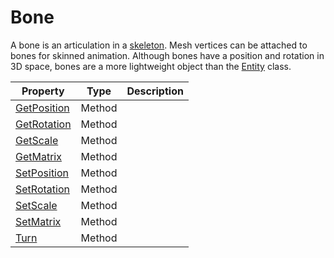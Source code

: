 # Bone

A bone is an articulation in a [skeleton](Skeleton.md). Mesh vertices can be attached to bones for skinned animation. Although bones have a position and rotation in 3D space, bones are a more lightweight object than the [Entity](Entity.md) class.

| Property | Type | Description |
|---|---|---|
| [GetPosition](Bone_GetPosition.md) | Method | |
| [GetRotation](Bone_GetRotation.md) | Method | |
| [GetScale](Bone_GetScale.md) | Method | |
| [GetMatrix](Bone_GetMatrix.md) | Method | |
| [SetPosition](Bone_SetPosition.md) | Method | |
| [SetRotation](Bone_SetRotation.md) | Method | |
| [SetScale](Bone_SetScale.md) | Method | |
| [SetMatrix](Bone_SetMatrix.md) | Method | |
| [Turn](Bone_Turn.md) | Method | |
